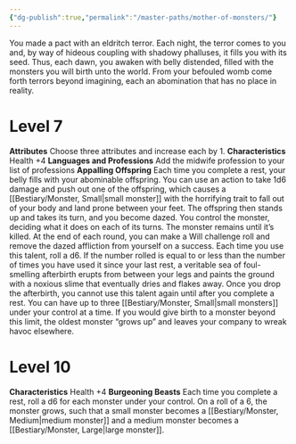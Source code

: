 ```yaml
---
{"dg-publish":true,"permalink":"/master-paths/mother-of-monsters/"}
---
```


You made a pact with an eldritch terror. Each night, the terror comes to you and, by way of hideous coupling with shadowy phalluses, it fills you with its seed. Thus, each dawn, you awaken with belly distended, filled with the monsters you will birth unto the world. From your befouled womb come forth terrors beyond imagining, each an abomination that has no place in reality.
# Level 7
**Attributes** Choose three attributes and increase each by 1.
**Characteristics** Health +4
**Languages and Professions** Add the midwife profession to your list of professions
**Appalling Offspring** Each time you complete a rest, your belly fills with your abominable offspring. You can use an action to take 1d6 damage and push out one of the offspring, which causes a [[Bestiary/Monster, Small\|small monster]] with the horrifying trait to fall out of your body and land prone between your feet. The offspring then stands up and takes its turn, and you become dazed. You control the monster, deciding what it does on each of its turns.
The monster remains until it’s killed. At the end of each round, you can make a Will challenge roll and remove the dazed affliction from yourself on a success. Each time you use this talent, roll a d6. If the number rolled is equal to or less than the number of times you have used it since your last rest, a veritable sea of foul-smelling afterbirth erupts from between your legs and paints the ground with a noxious slime that eventually dries and flakes away. Once you drop the afterbirth, you cannot use this talent again until after you complete a rest.
You can have up to three [[Bestiary/Monster, Small\|small monsters]] under your control at a time. If you would give birth to a monster beyond this limit, the oldest monster “grows up” and leaves your company to wreak havoc elsewhere.
# Level 10
**Characteristics** Health +4
**Burgeoning Beasts** Each time you complete a rest, roll a d6 for each monster under your control. On a roll of a 6, the monster grows, such that a small monster becomes a [[Bestiary/Monster, Medium\|medium monster]] and a medium monster becomes a [[Bestiary/Monster, Large\|large monster]].
